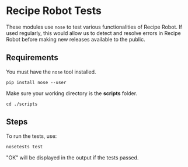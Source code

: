 # Recipe Robot Tests

These modules use `nose` to test various functionalities of Recipe Robot. If used regularly, this would allow us to detect and resolve errors in Recipe Robot before making new releases available to the public.

## Requirements

You must have the `nose` tool installed.

    pip install nose --user

Make sure your working directory is the __scripts__ folder.

    cd ./scripts

## Steps

To run the tests, use:

    nosetests test

"OK" will be displayed in the output if the tests passed.
